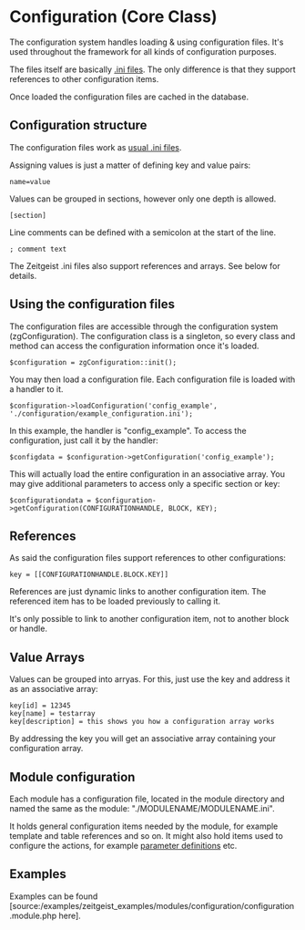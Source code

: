 # Configuration (Core Class) #

The configuration system handles loading & using configuration files. It's used throughout the framework for all kinds of configuration purposes.

The files itself are basically [.ini files](http://en.wikipedia.org/wiki/INI_file). The only difference is that they support references to other configuration items.

Once loaded the configuration files are cached in the database.

## Configuration structure ##

The configuration files work as [usual .ini files](http://en.wikipedia.org/wiki/INI_file).

Assigning values is just a matter of defining key and value pairs:

```
name=value
```

Values can be grouped in sections, however only one depth is allowed.

```
[section]
```

Line comments can be defined with a semicolon at the start of the line.

```
; comment text
```

The Zeitgeist .ini files also support references and arrays. See below for details.

## Using the configuration files ##

The configuration files are accessible through the configuration system (zgConfiguration). The configuration class is a singleton, so every class and method can access the configuration information once it's loaded.

```
$configuration = zgConfiguration::init();
```

You may then load a configuration file. Each configuration file is loaded with a handler to it.

```
$configuration->loadConfiguration('config_example', './configuration/example_configuration.ini');
```

In this example, the handler is "config\_example". To access the configuration, just call it by the handler:

```
$configdata = $configuration->getConfiguration('config_example');
```

This will actually load the entire configuration in an associative array. You may give additional parameters to access only a specific section or key:

```
$configurationdata = $configuration->getConfiguration(CONFIGURATIONHANDLE, BLOCK, KEY);
```

## References ##

As said the configuration files support references to other configurations:

```
key = [[CONFIGURATIONHANDLE.BLOCK.KEY]]
```

References are just dynamic links to another configuration item. The referenced item has to be loaded previously to calling it.

It's only possible to link to another configuration item, not to another block or handle.

## Value Arrays ##

Values can be grouped into arryas. For this, just use the key and address it as an associative array:

```
key[id] = 12345
key[name] = testarray
key[description] = this shows you how a configuration array works
```

By addressing the key you will get an associative array containing your configuration array.

## Module configuration ##

Each module has a configuration file, located in the module directory and named the same as the module: "./MODULENAME/MODULENAME.ini".

It holds general configuration items needed by the module, for example template and table references and so on. It might also hold items used to configure the actions, for example [parameter definitions](ClassParameters.md) etc.

## Examples ##

Examples can be found [source:/examples/zeitgeist\_examples/modules/configuration/configuration.module.php here].